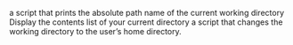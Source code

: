 a script that prints the absolute path name of the current working directory
Display the contents list of your current directory
 a script that changes the working directory to the user’s home directory.
